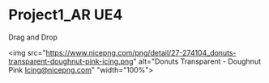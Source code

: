 # Project1_AR UE4 
Drag and Drop

<img src="https://www.nicepng.com/png/detail/27-274104_donuts-transparent-doughnut-pink-icing.png" alt="Donuts Transparent - Doughnut Pink Icing@nicepng.com" "width="100%">

                       
